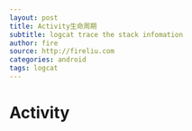 ```yaml
---
layout: post
title: Activity生命周期
subtitle: logcat trace the stack infomation
author: fire
source: http://fireliu.com
categories: android
tags: logcat
---
```


Activity
===

